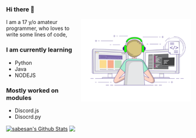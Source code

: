 ### Hi there 👋
<img align="right" alt="GIF" src="https://raw.githubusercontent.com/devSouvik/devSouvik/master/gif3.gif" width="300"/>

I am a 17 y/o amateur programmer, 
who loves to write some lines of code,

### I am currently learning
- Python
- Java
- NODEJS

### Mostly worked on modules
- Discord.js
- Disocrd.py


<a href="https://github.com/sabesansathananthan">
<img align="center" alt="sabesan's Github Stats" src="https://github-readme-stats.codestackr.vercel.app/api?username=typhonshambp&show_icons=true&hide_border=true&count_private=true&include_all_commits=true&theme=radical" /></a>

<a href="https://github.com/typhonshambo">
  <img align="center" src="https://github-readme-stats.anuraghazra1.vercel.app/api/top-langs/?username=typhonshambo&layout=compact&theme=radical" />
</a>

<!--
**typhonshambo/typhonshambo** is a ✨ _special_ ✨ repository because its `README.md` (this file) appears on your GitHub profile.

Here are some ideas to get you started:

- 🔭 I’m currently working on ...
- 🌱 I’m currently learning ...
- 👯 I’m looking to collaborate on ...
- 🤔 I’m looking for help with ...
- 💬 Ask me about ...
- 📫 How to reach me: ...
- 😄 Pronouns: ...
- ⚡ Fun fact: ...
-->
